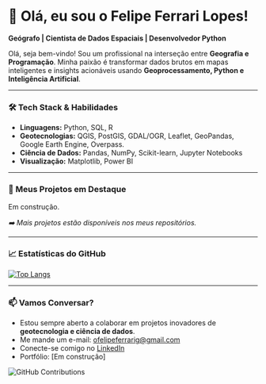 # 👋 Olá, eu sou o Felipe Ferrari Lopes!

**Geógrafo | Cientista de Dados Espaciais | Desenvolvedor Python**

Olá, seja bem-vindo! Sou um profissional na interseção entre **Geografia e Programação**. Minha paixão é transformar dados brutos em mapas inteligentes e insights acionáveis usando **Geoprocessamento, Python e Inteligência Artificial**.

---

### 🛠️ Tech Stack & Habilidades

*   **Linguagens:** Python, SQL, R
*   **Geotecnologias:** QGIS, PostGIS, GDAL/OGR, Leaflet, GeoPandas, Google Earth Engine, Overpass.
*   **Ciência de Dados:** Pandas, NumPy, Scikit-learn, Jupyter Notebooks
*   **Visualização:** Matplotlib, Power BI

---

### 🌟 Meus Projetos em Destaque

Em construção.

*➡️ Mais projetos estão disponíveis nos meus repositórios.*

---

### 📈 Estatísticas do GitHub

<!-- Isso vai gerar um gráfico com suas estatísticas de linguagem -->
[![Top Langs](https://github-readme-stats.vercel.app/api/top-langs/?username=offg97&layout=compact&theme=radical)](https://github.com/offg97/github-readme-stats)

---

### 📫 Vamos Conversar?

*   Estou sempre aberto a colaborar em projetos inovadores de **geotecnologia e ciência de dados**.
*   Me mande um e-mail: [ofelipeferrarig@gmail.com](mailto:ofelipeferrarig@gmail.com)
*   Conecte-se comigo no [LinkedIn](https://www.linkedin.com/in/oferrarilopesg/)
*   Portfólio: [Em construção]

![GitHub Contributions](https://github-readme-activity-graph.vercel.app/graph?username=offg97&theme=github-compact) <!-- Opcional: gráfico de contribuições -->
